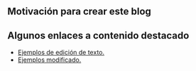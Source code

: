 ## Motivación para crear este blog








## Algunos enlaces a contenido destacado

 - [Ejemplos de edición de texto.](./2020/20201017.md)
 - [Ejemplos modificado.](./2020/20201017bis.md)